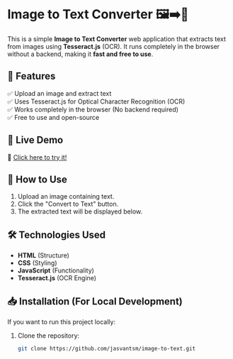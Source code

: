 # Image to Text Converter 🖼️➡️📝

This is a simple **Image to Text Converter** web application that extracts text from images using **Tesseract.js** (OCR). It runs completely in the browser without a backend, making it **fast and free to use**.

## 🔹 Features
✅ Upload an image and extract text  
✅ Uses Tesseract.js for Optical Character Recognition (OCR)  
✅ Works completely in the browser (No backend required)  
✅ Free to use and open-source  

## 🚀 Live Demo
🔗 [Click here to try it!](https://jasvantsm.github.io/image-to-text/)  

## 📌 How to Use
1. Upload an image containing text.  
2. Click the "Convert to Text" button.  
3. The extracted text will be displayed below.  

## 🛠️ Technologies Used
- **HTML** (Structure)  
- **CSS** (Styling)  
- **JavaScript** (Functionality)  
- **Tesseract.js** (OCR Engine)  

## 📥 Installation (For Local Development)
If you want to run this project locally:  
1. Clone the repository:  
   ```sh
   git clone https://github.com/jasvantsm/image-to-text.git
